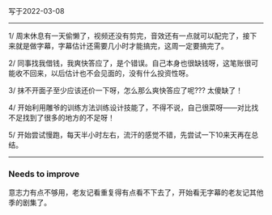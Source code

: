 写于2022-03-08

-----

1/ 周末休息有一天偷懒了，视频还没有剪完，音效还有一点就可以配完了，接下来就是做字幕，字幕估计还需要几小时才能搞完，这周一定要搞完了。

2/ 同事找我借钱，我爽快答应了，是个错误。自己本身也很缺钱呀，这笔账很可能收不回来，以后估计也不会见面的，没有什么投资性呀。

3/ 抹不开面子至少应该还价一下呀，怎么那么爽快答应了呢??? 太傻缺了！

4/ 开始利用雕爷的训练方法训练设计技能了，不得不说，自己很菜呀——对比找不足找到了很多的地方的不足呀！

5/ 开始尝试慢跑，每天半小时左右，流汗的感觉不错，先尝试一下10来天再在总结。

----

### Needs to improve

意志力有点不够用，老友记看重复得有点看不下去了，开始看无字幕的老友记其他季的剧集了。


